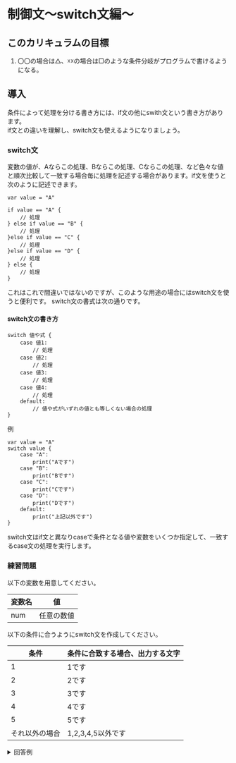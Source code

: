 # 制御文〜switch文編〜

## このカリキュラムの目標
1. 〇〇の場合は△、☓☓の場合は□のような条件分岐がプログラムで書けるようになる。

## 導入
条件によって処理を分ける書き方には、if文の他にswith文という書き方があります。  
if文との違いを理解し、switch文も使えるようになりましょう。

### switch文
変数の値が、Aならこの処理、Bならこの処理、Cならこの処理、など色々な値と順次比較して一致する場合毎に処理を記述する場合があります。if文を使うと次のように記述できます。

```
var value = "A"

if value == "A" {
    // 処理
} else if value == "B" {
    // 処理
}else if value == "C" {
    // 処理
}else if value == "D" {
    // 処理
} else {
    // 処理
}
```

これはこれで間違いではないのですが、このような用途の場合にはswitch文を使うと便利です。 switch文の書式は次の通りです。
#### switch文の書き方

```
switch 値や式 {
    case 値1:
        // 処理
    case 値2:
        // 処理
    case 値3:
        // 処理
    case 値4:
        // 処理
    default:
        // 値や式がいずれの値とも等しくない場合の処理
}
```

例

```
var value = "A"
switch value {
    case "A":
        print("Aです")
    case "B":
        print("Bです")
    case "C":
        print("Cです")
    case "D":
        print("Dです")
    default:
        print("上記以外です")
}
```


switch文はif文と異なりcaseで条件となる値や変数をいくつか指定して、一致するcase文の処理を実行します。

### 練習問題
以下の変数を用意してください。

|変数名|値|
|---|---|
|num|任意の数値|

以下の条件に合うようにswitch文を作成してください。

|条件|条件に合致する場合、出力する文字|
|---|---|
|1|1です|
|2|2です|
|3|3です|
|4|4です|
|5|5です|
|それ以外の場合|1,2,3,4,5以外です|

<details><summary>回答例</summary><div>

```
switch num {
    case 1:
        print("1です")
    case 2:
        print("2です")
    case 3:
        print("3です")
    case 4:
        print("4です")
    case 5:
        print("5です")
    default:
        print("1,2,3,4,5以外です")
}
```
</div></details>